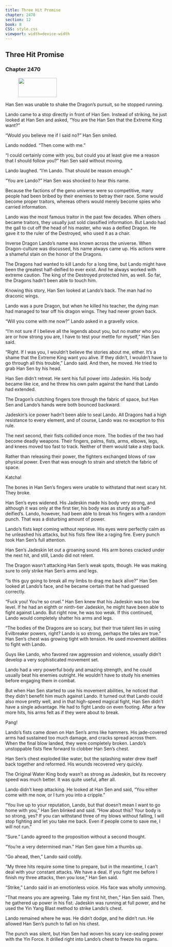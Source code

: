 ```yaml
---
title: Three Hit Promise
chapter: 2470
section: 12
book: 8
CSS: style.css
viewport: width=device-width
---
```


## Three Hit Promise

### Chapter 2470

<figure>
	<img src="../Images/gem.gif" alt="" id="gem" width="120" height="60" />
</figure>

Han Sen was unable to shake the Dragon’s pursuit, so he stopped running.

Lando came to a stop directly in front of Han Sen. Instead of striking, he just looked at Han Sen and asked, “You are the Han Sen that the Extreme King want?”

“Would you believe me if I said no?” Han Sen smiled.

Lando nodded. “Then come with me.”

“I could certainly come with you, but could you at least give me a reason that I should follow you?” Han Sen said without moving.

Lando laughed. “I’m Lando. That should be reason enough.”

“You are Lando?” Han Sen was shocked to hear this name.

Because the factions of the geno universe were so competitive, many people had been bribed by their enemies to betray their race. Some would become proper traitors, whereas others would merely become spies who carried information.

Lando was the most famous traitor in the past few decades. When others became traitors, they usually just sold classified information. But Lando had the gall to cut off the head of his master, who was a deified Dragon. He gave it to the ruler of the Destroyed, who used it as a chair.

Inverse Dragon Lando’s name was known across the universe. When Dragon-culture was discussed, his name always came up. His actions were a shameful stain on the honor of the Dragons.

The Dragons had wanted to kill Lando for a long time, but Lando might have been the greatest half-deified to ever exist. And he always worked with extreme caution. The king of the Destroyed protected him, as well. So far, the Dragons hadn’t been able to touch him.

Knowing this story, Han Sen looked at Lando’s back. The man had no draconic wings.

Lando was a pure Dragon, but when he killed his teacher, the dying man had managed to tear off his dragon wings. They had never grown back.

“Will you come with me now?” Lando asked in a gravelly voice.

“I’m not sure if I believe all the legends about you, but no matter who you are or how strong you are, I have to test your mettle for myself,” Han Sen said.

“Right. If I was you, I wouldn’t believe the stories about me, either. It’s a shame that the Extreme King want you alive. If they didn’t, I wouldn’t have to go through all this trouble,” Lando said. And then, he moved. He tried to grab Han Sen by his head.

Han Sen didn’t retreat. He sent his full power into Jadeskin. His body became like ice, and he threw his own palm against the hand that Lando had extended.

The Dragon’s clutching fingers tore through the fabric of space, but Han Sen and Lando’s hands were both bounced backward.

Jadeskin’s ice power hadn’t been able to seal Lando. All Dragons had a high resistance to every element, and of course, Lando was no exception to this rule.

The next second, their fists collided once more. The bodies of the two had become deadly weapons. Their fingers, palms, fists, arms, elbows, legs, and knees moved too fast to track. Neither of them would take a step back.

Rather than releasing their power, the fighters exchanged blows of raw physical power. Even that was enough to strain and stretch the fabric of space.

Katcha!

The bones in Han Sen’s fingers were unable to withstand that next scary hit. They broke.

Han Sen’s eyes widened. His Jadeskin made his body very strong, and although it was only at the first tier, his body was as sturdy as a half-deified’s. Lando, however, had been able to break his fingers with a random punch. That was a disturbing amount of power.

Lando’s fists kept coming without reprieve. His eyes were perfectly calm as he unleashed his attacks, but his fists flew like a raging fire. Every punch took Han Sen’s full attention.

Han Sen’s Jadeskin let out a groaning sound. His arm bones cracked under the next hit, and still, Lando did not relent.

The Dragon wasn’t attacking Han Sen’s weak spots, though. He was making sure to only strike Han Sen’s arms and legs.

“Is this guy going to break all my limbs to drag me back alive?” Han Sen looked at Lando’s face, and he became certain that he had guessed correctly.

“Fuck you! You’re so cruel.” Han Sen knew that his Jadeskin was too low level. If he had an eighth or ninth-tier Jadeskin, he might have been able to fight against Lando. But right now, he was too weak. If this continued, Lando would completely shatter his arms and legs.

“The bodies of the Dragons are so scary, but their true talent lies in using Evilbreaker powers, right? Lando is so strong, perhaps the tales are true.” Han Sen’s chest was growing tight with tension. He used movement abilities to fight with Lando.

Guys like Lando, who favored raw aggression and violence, usually didn’t develop a very sophisticated movement set.

Lando had a very powerful body and amazing strength, and he could usually beat his enemies outright. He wouldn’t have to study his enemies before engaging them in combat.

But when Han Sen started to use his movement abilities, he noticed that they didn’t benefit him much against Lando. It turned out that Lando could also move pretty well, and in that high-speed magical fight, Han Sen didn’t have a single advantage. He had to fight Lando on even footing. After a few more hits, his arms felt as if they were about to break.

Pang!

Lando’s fists came down on Han Sen’s arms like hammers. His jade-covered arms had sustained too much damage, and cracks spread across them. When the final blow landed, they were completely broken. Lando’s unstoppable fists flew forward to clobber Han Sen’s chest.

Han Sen’s chest exploded like water, but the splashing water drew itself back together and reformed. His wounds recovered very quickly.

The Original Water King body wasn’t as strong as Jadeskin, but its recovery speed was much better. It was quite useful, after all.

Lando didn’t keep attacking. He looked at Han Sen and said, “You either come with me now, or I turn you into a cripple.”

“You live up to your reputation, Lando, but that doesn’t mean I want to go home with you,” Han Sen blinked and said. “How about this? Your body is so strong, yes? If you can withstand three of my blows without falling, I will stop fighting and let you take me back. Even if people come to save me, I will not run.”

“Sure.” Lando agreed to the proposition without a second thought.

“You’re a very determined man.” Han Sen gave him a thumbs up.

“Go ahead, then,” Lando said coldly.

“My three hits require some time to prepare, but in the meantime, I can’t deal with your constant attacks. We have a deal. If you fight me before I finish my three attacks, then you lose,” Han Sen said.

“Strike,” Lando said in an emotionless voice. His face was wholly unmoving.

“That means you are agreeing. Take my first hit, then,” Han Sen said. Then, he gathered up power in his fist. Jadeskin was running at full power, and he used the Yin Yang Blast method to strike Lando’s chest.

Lando remained where he was. He didn’t dodge, and he didn’t run. He allowed Han Sen’s punch to fall on his chest.

The punch was silent, but Han Sen had woven his scary ice-sealing power with the Yin Force. It drilled right into Lando’s chest to freeze his organs.